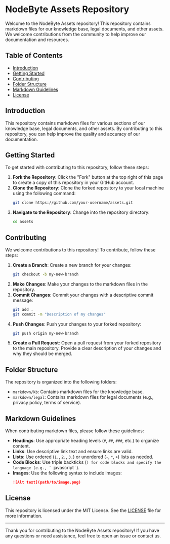 # NodeByte Assets Repository

Welcome to the NodeByte Assets repository! This repository contains markdown files for our knowledge base, legal documents, and other assets. We welcome contributions from the community to help improve our documentation and resources.

## Table of Contents

- [Introduction](#introduction)
- [Getting Started](#getting-started)
- [Contributing](#contributing)
- [Folder Structure](#folder-structure)
- [Markdown Guidelines](#markdown-guidelines)
- [License](#license)

## Introduction

This repository contains markdown files for various sections of our knowledge base, legal documents, and other assets. By contributing to this repository, you can help improve the quality and accuracy of our documentation.

## Getting Started

To get started with contributing to this repository, follow these steps:

1. **Fork the Repository**: Click the "Fork" button at the top right of this page to create a copy of this repository in your GitHub account.
2. **Clone the Repository**: Clone the forked repository to your local machine using the following command:
    ```sh
    git clone https://github.com/your-username/assets.git
    ```
3. **Navigate to the Repository**: Change into the repository directory:
    ```sh
    cd assets
    ```

## Contributing

We welcome contributions to this repository! To contribute, follow these steps:

1. **Create a Branch**: Create a new branch for your changes:
    ```sh
    git checkout -b my-new-branch
    ```
2. **Make Changes**: Make your changes to the markdown files in the repository.
3. **Commit Changes**: Commit your changes with a descriptive commit message:
    ```sh
    git add .
    git commit -m "Description of my changes"
    ```
4. **Push Changes**: Push your changes to your forked repository:
    ```sh
    git push origin my-new-branch
    ```
5. **Create a Pull Request**: Open a pull request from your forked repository to the main repository. Provide a clear description of your changes and why they should be merged.

## Folder Structure

The repository is organized into the following folders:

- `markdown/kb`: Contains markdown files for the knowledge base.
- `markdown/legal`: Contains markdown files for legal documents (e.g., privacy policy, terms of service).

## Markdown Guidelines

When contributing markdown files, please follow these guidelines:

- **Headings**: Use appropriate heading levels (`#`, `##`, `###`, etc.) to organize content.
- **Links**: Use descriptive link text and ensure links are valid.
- **Lists**: Use ordered (`1.`, `2.`, `3.`) or unordered (`-`, `*`, `+`) lists as needed.
- **Code Blocks**: Use triple backticks (```) for code blocks and specify the language (e.g., ` ```javascript `).
- **Images**: Use the following syntax to include images:
    ```markdown
    ![Alt text](path/to/image.png)
    ```

## License

This repository is licensed under the MIT License. See the [LICENSE](LICENSE) file for more information.

---

Thank you for contributing to the NodeByte Assets repository! If you have any questions or need assistance, feel free to open an issue or contact us.
